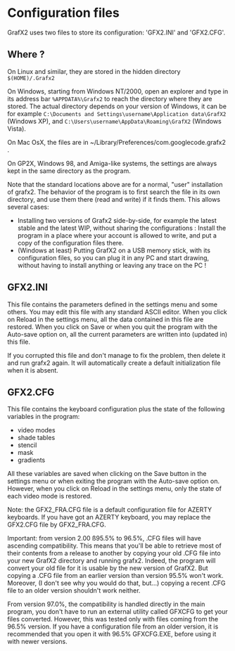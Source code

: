 # Configuration files #

GrafX2 uses two files to store its configuration: 'GFX2.INI' and 'GFX2.CFG'.
## Where ? ##
On Linux and similar, they are stored in the hidden directory `$(HOME)/.Grafx2`

On Windows, starting from Windows NT/2000, open an explorer and type in its address bar `%APPDATA%\Grafx2` to reach the directory where they are stored. The actual directory depends on your version of Windows, it can be for example `C:\Documents and Settings\username\Application data\GrafX2` (Windows XP), and `C:\Users\username\AppData\Roaming\GrafX2` (Windows Vista).

On Mac OsX, the files are in ~/Library/Preferences/com.googlecode.grafx2 .

On GP2X, Windows 98, and Amiga-like systems, the settings are always kept in the same directory as the program.

Note that the standard locations above are for a normal, "user" installation of grafx2. The behavior of the program is to first search the file in its own directory, and use them there (read and write) if it finds them. This allows several cases:
  * Installing two versions of Grafx2 side-by-side, for example the latest stable and the latest WIP, without sharing the configurations : Install the program in a place where your account is allowed to write, and put a copy of the configuration files there.
  * (Windows at least) Putting GrafX2 on a USB memory stick, with its configuration files, so you can plug it in any PC and start drawing, without having to install anything or leaving any trace on the PC !

## GFX2.INI ##

This file contains the parameters defined in the settings menu and some others. You may edit this file with any standard ASCII editor. When you click on Reload in the settings menu, all the data contained in this file are restored. When you click on Save or when you quit the program with the Auto-save option on, all the current parameters are written into (updated in) this file.

If you corrupted this file and don't manage to fix the problem, then delete it and run grafx2 again. It will automatically create a default initialization file when it is absent.


## GFX2.CFG ##

This file contains the keyboard configuration plus the state of the following variables in the program:
  * video modes
  * shade tables
  * stencil
  * mask
  * gradients

All these variables are saved when clicking on the Save button in the settings menu or when exiting the program with the Auto-save option on. However, when you click on Reload in the settings menu, only the state of each video mode is restored.

Note: the GFX2\_FRA.CFG file is a default configuration file for AZERTY keyboards. If you have got an AZERTY keyboard, you may replace the GFX2.CFG file by GFX2\_FRA.CFG.

Important: from version 2.00 ß95.5% to 96.5%, .CFG files will have ascending compatibility. This means that you'll be able to retrieve most of their contents from a release to another by copying your old .CFG file into your new GrafX2 directory and running grafx2. Indeed, the program will convert your old file for it is usable by the new version of GrafX2. But copying a .CFG file from an earlier version than version 95.5% won't work. Moreover, (I don't see why you would do that, but...) copying a recent .CFG file to an older version shouldn't work neither.

From version 97.0%, the compatibility is handled directly in the main program, you don't have to run an external utility called GFXCFG to get your files converted. However, this was tested only with files coming from the 96.5% version. If you have a configuration file from an older version, it is recommended that you open it with 96.5% GFXCFG.EXE, before using it with newer versions.